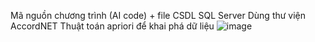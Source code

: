 Mã nguồn chương trình (AI code) + file CSDL SQL Server Dùng thư viện AccordNET Thuật toán apriori để khai phá dữ liệu 
![image](https://github.com/user-attachments/assets/30d6630f-ad00-4812-b26f-32eed0675430)


